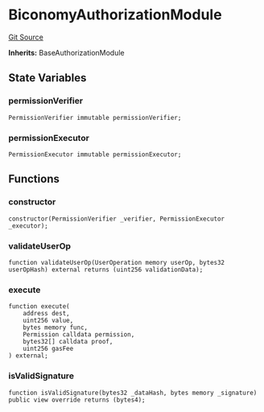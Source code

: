 # BiconomyAuthorizationModule
[Git Source](https://github.com/permissivelabs/core/blob/ffc718211b4e17bab264d162220cde08c464a11c/src/integrations/biconomy/BiconomyModule.sol)

**Inherits:**
BaseAuthorizationModule


## State Variables
### permissionVerifier

```solidity
PermissionVerifier immutable permissionVerifier;
```


### permissionExecutor

```solidity
PermissionExecutor immutable permissionExecutor;
```


## Functions
### constructor


```solidity
constructor(PermissionVerifier _verifier, PermissionExecutor _executor);
```

### validateUserOp


```solidity
function validateUserOp(UserOperation memory userOp, bytes32 userOpHash) external returns (uint256 validationData);
```

### execute


```solidity
function execute(
    address dest,
    uint256 value,
    bytes memory func,
    Permission calldata permission,
    bytes32[] calldata proof,
    uint256 gasFee
) external;
```

### isValidSignature


```solidity
function isValidSignature(bytes32 _dataHash, bytes memory _signature) public view override returns (bytes4);
```

